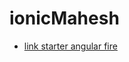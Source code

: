 # ionicMahesh
- [link starter angular fire](https://github.com/aaronksaunders/ionic2-angularfire-sample)

